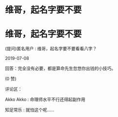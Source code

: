 # 维哥，起名字要不要

# 维哥，起名字要不要

(提问)匿名用户 : 维哥，起名字要不要看看八字？

2019-07-08

回答：完全没有必要，都是算命先生忽悠你出钱的小技巧。

(0 赞)

评论区：

Akko Akko : 命理师水平不行还得起副作用

知足常乐 : 就怕这个呢……